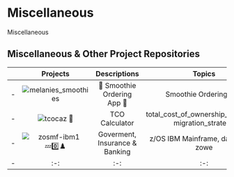 # Miscellaneous
Miscellaneous


## Miscellaneous & Other Project Repositories


| | Projects | Descriptions | Topics | 
| - | :-: | :-: | :-: |
| - | ![melanies_smoothies](https://github.com/miozilla/melanies_smoothies) | 🍹 Smoothie Ordering App 🍹 | Smoothie Ordering App |
| - | ![tcocaz 💸](https://github.com/miozilla/tcocaz) | TCO Calculator | total_cost_of_ownership_calculator, migration_strategy |
| - | ![zosmf-ibm1 💤0️⃣♟️](https://github.com/miozilla/zosmf-ibm1) | Goverment, Insurance & Banking | z/OS IBM Mainframe, dataset, jcl, zowe |
| - | :-: | :-: | :-: |

